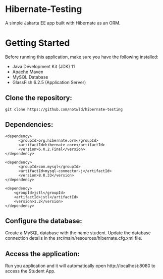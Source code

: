 # Hibernate-Testing
A simple Jakarta EE app built with Hibernate as an ORM.

# Getting Started

Before running this application, make sure you have the following installed:

- Java Development Kit (JDK) 11
- Apache Maven
- MySQL Database
- GlassFish 6.2.5 (Application Server)

## Clone the repository: 
```shell
git clone https://github.com/notwld/hibernate-testing
 ```
 
## Dependencies:
```shell
<dependency>
      <groupId>org.hibernate.orm</groupId>
      <artifactId>hibernate-core</artifactId>
      <version>6.0.2.Final</version>
</dependency>
```
```shell
<dependency>
      <groupId>com.mysql</groupId>
      <artifactId>mysql-connector-j</artifactId>
      <version>8.0.33</version>
</dependency>
```
```shell
<dependency>
    <groupId>jstl</groupId>
    <artifactId>jstl</artifactId>
    <version>1.2</version>
</dependency>
```

## Configure the database:

Create a MySQL database with the name student.
Update the database connection details in the src/main/resources/hibernate.cfg.xml file.
 
## Access the application:

Run you application and it will automatically open http://localhost:8080 to access the Student App.
